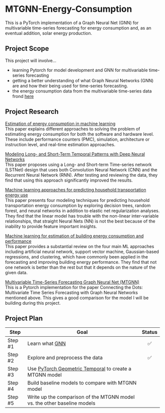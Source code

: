 # MTGNN-Energy-Consumption
This is a PyTorch implementation of a Graph Neural Net (GNN) for multivariable time-series forecasting for energy consumption and, as an eventual addition, solar energy production.

## Project Scope
This project will involve...
* learning Pytorch for model development and GNN for multivariable time-series forecasting
* getting a better understanding of what Graph Neural Networks (GNN) are and how their being used for time-series forecasting.
* the energy consumption data from the multivariable time-series data frond [here](https://github.com/laiguokun/multivariate-time-series-data)

## Project Research
[Estimation of energy consumption in machine learning](https://www.sciencedirect.com/science/article/pii/S0743731518308773) <br>
This paper explains different approaches to solving the problem of estimating energy consumption for both the software and hardware level. These include performance counters (PMC), simulation, architecture or instruction level, and real-time estimation approaches.

[Modeling Long- and Short-Term Temporal Patterns with Deep Neural Networks](https://arxiv.org/abs/1703.07015) <br>
This paper proposes using a Long- and Short-term Time-series network (LSTNet) design that uses both Convolution Neural Network (CNN) and the Recurrent Neural Network (RNN). After testing and reviewing the data, they find that using this approach significantly improved the results.

[Machine learning approaches for predicting household transportation energy use](https://www.sciencedirect.com/science/article/pii/S2590252020300258) <br>
This paper presents four modeling techniques for predicting household transportation energy consumption by exploring decision trees, random forest, and neural networks in addition to elastic net regularization analyses. They find that the linear model has trouble with the non-linear inter-variable relationships, that straight Neural Nets (NN) is not the best because of the inability to provide feature important insights.

[Machine learning for estimation of building energy consumption and performance](https://viejournal.springeropen.com/articles/10.1186/s40327-018-0064-7) <br>
This paper provides a substantial review on the four main ML approaches including artificial neural network, support vector machine, Gaussian-based regressions, and clustering, which have commonly been applied in the forecasting and improving building energy performance. They find that not one network is better than the rest but that it depends on the nature of the given data.

[Multivariable Time-Series Forecasting Graph Neural Net (MTGNN)](https://github.com/nnzhan/MTGNN) <br>
This is a Pytorch implementation for the paper Connecting the Dots: Multivariate Time Series Forecasting with Graph Neural Networks mentioned above. This gives a good comparison for the model I will be building during this project.

## Project Plan
|     Step      |     Goal      |    Status     |
| ------------- | ------------- | :-----------: |
|   Step #1     | Learn what [GNN](https://towardsdatascience.com/a-gentle-introduction-to-graph-neural-network-basics-deepwalk-and-graphsage-db5d540d50b3) | ✅ |
|   Step #2     | Explore and preprocess the data  | ✅ |
|   Step #3     | Use [PyTorch Geometric Temporal](https://pytorch-geometric-temporal.readthedocs.io/en/latest/index.html) to create a MTGNN model | |
|   Step #4     | Build baseline models to compare with MTGNN model | |
|   Step #5     | Write up the comparison of the MTGNN model vs. the other baseline models | |

